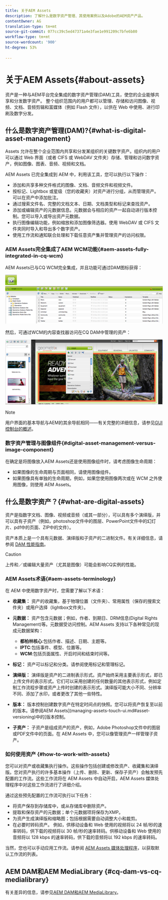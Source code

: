 ```yaml
---
title: 关于AEM Assets
description: 了解什么是数字资产管理、其使用案例以及Adobe的AEM资产产品。
contentOwner: AG
translation-type: tm+mt
source-git-commit: 077cc39c5ed47371a4e3fae1e991209c7bfe6b80
workflow-type: tm+mt
source-wordcount: '900'
ht-degree: 53%

---
```



# 关于AEM Assets{#about-assets}

资产是一种与AEM平台完全集成的数字资产管理(DAM)工具，使您的企业能够共享和分发数字资产。 整个组织范围内的用户都可以管理、存储和访问图像、视频、文档、音频剪辑和富媒体（例如 Flash 文件），以供在 Web 中使用、进行印刷及数字分发。

## 什么是数字资产管理(DAM)?{#what-is-digital-asset-management}

Assets 允许在整个企业范围内共享和分发某组织的关键数字资产。组织内的用户可以通过 Web 界面（或者 CIFS 或 WebDAV 文件夹）存储、管理和访问数字资产，例如图像、图表、音频、视频和文档。

AEM Assets 已完全集成到 AEM 中，利用该工具，您可以执行以下操作：

* 添加和共享多种文件格式的图像、文档、音频文件和视频文件。
* 按标记、Lightbox 或星级（您的收藏夹）对资产进行分组，从而管理资产。可以在资产中添加批注。
* 通过搜索文件名、完整的文档文本、日期、文档类型和标记来查找资产。
* 添加或编辑资产的元数据信息。元数据会与相应的资产一起自动进行版本控制。您可以导入或导出资产元数据。
* 执行图像编辑功能，例如缩放和添加图像筛选器。使用 WebDAV 或 CIFS 文件夹同时导入和导出多个数字资产。
* 使用工作流和通知联合处理和下载任意资产集并管理资产的访问权限。

### AEM Assets完全集成了AEM WCM功能{#aem-assets-fully-integrated-in-cq-wcm}

AEM Assets已与CQ WCM完全集成，并且功能可通过DAM图标获得：

<!-- TBD: Update image for branding -->

![screen_shot_2012-04-17at15946](assets/screen_shot_2012-04-17at15946pm.png) ![pmscreen_shot_2012-04-17at20100pm](assets/screen_shot_2012-04-17at20100pm.png)

然后，可通过WCM的内容查找器访问在CQ DAM中管理的资产：

<!-- TBD: Update image for branding -->

![screen_shot_2012-04-17at20214pm](assets/screen_shot_2012-04-17at20214pm.png)

>[!NOTE]
>
>用户界面的基本导航与AEM的其余导航相同——有关完整的详细信息，请参见[GUI控制台的概述](/help/sites-authoring/qg-page-authoring.md)。

### 数字资产管理与图像组件{#digital-asset-management-versus-image-component}

在确定是将图像放入AEM Assets还是使用图像组件时，请考虑图像生命周期：

* 如果图像的生命周期与页面相同，请使用图像组件。
* 如果图像具有单独的生命周期，例如，如果您使用图像两次或在 WCM 之外使用图像，则使用 AEM Assets。

## 什么是数字资产？{#what-are-digital-assets}

资产是指数字文档、图像、视频或音频（或其一部分），可以具有多个演绎版，并可以具有子资产（例如，photoshop文件中的图层、PowerPoint文件中的幻灯片、pdf中的页面、ZIP中的文件）。

资产本质上是一个具有元数据、演绎版和子资产的二进制文件。有关详细信息，请参阅 [DAM 性能指南](/help/sites-deploying/assets-performance-sizing.md)。

>[!CAUTION]
>
>上传和／或编辑大量资产（尤其是图像）可能会影响CQ实例的性能。

### AEM Assets术语{#aem-assets-terminology}

在 AEM 中使用数字资产时，您需要了解以下术语：

* **收藏集：** 资产的收藏集，基于物理位置（文件夹）、常用属性（保存的搜索文件夹）或用户选择（lightbox文件夹）。

* **元数据：** 资产包含元数据；例如，作者、到期日、DRM信息(Digital Rights Management)等。元数据受访问控制。AEM Assets 支持以下各种常见的现成元数据架构：

   * **都柏林核心**:包括作者、描述、日期、主题等。
   * **IPTC**:包括事件、模型、位置等。
   * **WCM**:包括页面属性、开启时间和结束时间等。

* **标记：** 资产可以标记和分类。请参阅使用标记和管理标记。

* **演绎版：** 演绎版是资产的二进制表示形式。资产始终采用主要表示形式，即已上传文件的表示形式。它们可以采用创建的任何数量的其他表示形式，例如定制工作流程步骤或资产上传时创建的表示形式。演绎版可能大小不同、分辨率不同、添加了水印，或者更改了其他一些特性。

* **版本：** 版本控制创建数字资产在特定时间点的快照。您可以将资产恢复至以前的版本。请参阅AEM Assets](managing-assets-touch-ui.md#asset-versioning)中的[版本控制。

* **子资产：** 子资产是组成资产的资产，例如，Adobe Photoshop文件中的图层或PDF文件中的页面。在 AEM Assets 中，您可以像管理资产一样管理子资产。

### 如何使用资产 {#how-to-work-with-assets}

您可以对资产或收藏集执行操作。这些操作包括创建或修改资产、收藏集和演绎版。您对资产执行的许多基本操作（上传、删除、更新、保存子资产）会触发预先配置的工作流。这些工作流将在 AEM Assets 中自动开启，AEM Assets 媒体处理程序中对这些工作流进行了详细介绍。

通过这些预先配置的工作流可执行以下任务：

* 将资产保存到存储库中，或从存储库中删除资产。
* 提取和保存资产的元数据；单个元数据项将保存为XMP。
* 为资产生成演绎版和缩略图；包括根据需要自动调整大小和裁剪。
* 在必要时转码资产。 例如，供移动设备和 Web 使用的视频将以 24 帧/秒的速率转码，供下载的视频将以 30 帧/秒的速率转码。供移动设备和 Web 使用的音频将以 128 kbps 的速率转码，供下载的音频将以 192 kbps 的速率转码。

当然，您也可以手动应用工作流。请参阅 [AEM Assets 媒体处理程序](media-handlers.md)，以获取默认工作流的列表。

## AEM DAM和AEM MediaLibrary {#cq-dam-vs-cq-medialibrary}

有关差异的信息，请参见[AEM DAM和AEM MediaLibrary](medialibrary.md)。
